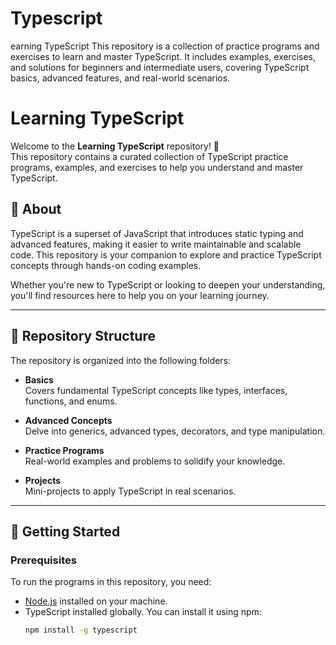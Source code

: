 # Typescript
earning TypeScript This repository is a collection of practice programs and exercises to learn and master TypeScript. It includes examples, exercises, and solutions for beginners and intermediate users, covering TypeScript basics, advanced features, and real-world scenarios.
# Learning TypeScript

Welcome to the **Learning TypeScript** repository! 🚀  
This repository contains a curated collection of TypeScript practice programs, examples, and exercises to help you understand and master TypeScript.

## 📖 About

TypeScript is a superset of JavaScript that introduces static typing and advanced features, making it easier to write maintainable and scalable code. This repository is your companion to explore and practice TypeScript concepts through hands-on coding examples.

Whether you're new to TypeScript or looking to deepen your understanding, you'll find resources here to help you on your learning journey.

---

## 📂 Repository Structure

The repository is organized into the following folders:

- **Basics**  
  Covers fundamental TypeScript concepts like types, interfaces, functions, and enums.

- **Advanced Concepts**  
  Delve into generics, advanced types, decorators, and type manipulation.

- **Practice Programs**  
  Real-world examples and problems to solidify your knowledge.

- **Projects**  
  Mini-projects to apply TypeScript in real scenarios.

---

## 🚀 Getting Started

### Prerequisites

To run the programs in this repository, you need:

- [Node.js](https://nodejs.org/) installed on your machine.
- TypeScript installed globally. You can install it using npm:
  ```bash
  npm install -g typescript
